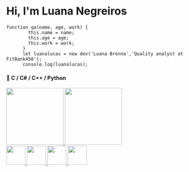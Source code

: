 # Hi, I'm Luana Negreiros 

```
function qa(name, age, work) {
        this.name = name;
        this.age = age;
        this.work = work;
      }
      let luanalucas = new dev('Luana Brenna','Quality analyst at FitBank450');
      console.log(luanalucas);
```
  
#### 🚀 C / C# / C++ / Python

<div>
  <a href="https://github.com/luanalucas">
  <img height="150em" src="https://github-readme-stats.vercel.app/api?username=luanalucas&show_icons=true&theme=dark&include_all_commits=true&count_private=true"/>
  <img height="150em" src="https://github-readme-stats.vercel.app/api/top-langs/?username=luanalucas&layout=compact&langs_count=7&theme=dark"/>
</div>
 
<div>        
<img height="50em" src="https://cdn.jsdelivr.net/gh/devicons/devicon/icons/python/python-original.svg" />
<img height="50em" src="https://cdn.jsdelivr.net/gh/devicons/devicon/icons/csharp/csharp-original.svg" />
<img height="50em" src="https://cdn.jsdelivr.net/gh/devicons/devicon/icons/c/c-original.svg" />
<img height="50em" src="https://cdn.jsdelivr.net/gh/devicons/devicon/icons/cplusplus/cplusplus-original.svg" />
                    
</div>
